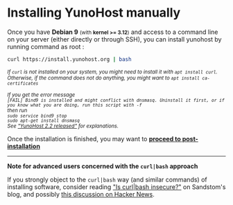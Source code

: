 # Installing YunoHost manually

Once you have **Debian 9** <small>(with **kernel >= 3.12**)</small> and access to a command line on your server (either directly or through SSH), you can install yunohost by running command as root :

```bash
curl https://install.yunohost.org | bash
```

<small>*If `curl` is not installed on your system, you might need to install it with `apt install curl`. Otherwise, if the command does not do anything, you might want to `apt install ca-certificates`*</small>

<small>*If you get the error message 
<br>```[FAIL] Bind9 is installed and might conflict with dnsmasq. Uninstall it first, or if you know what you are doing, run this script with -f```
<br>then run
<br>`sudo service bind9 stop`
<br>`sudo apt-get install dnsmasq`
<br>See ["YunoHost 2.2 released"](https://forum.yunohost.org/t/yunohost-2-2-released/602) for explanations.*</small>


Once the installation is finished, you may want to [**proceed to post-installation**](/postinstall)

---

**Note for advanced users concerned with the `curl|bash` approach**

If you strongly object to the `curl|bash` way (and similar commands) of installing software, consider reading ["Is curl|bash insecure?"](https://sandstorm.io/news/2015-09-24-is-curl-bash-insecure-pgp-verified-install) on Sandstom's blog, and possibly [this discussion on Hacker News](https://news.ycombinator.com/item?id=12766350).

